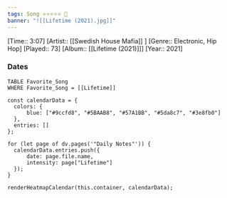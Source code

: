 ```yaml
---
tags: Song ⭐⭐⭐⭐⭐ 💛
banner: "![[Lifetime (2021).jpg]]"
---
```

[Time:: 3:07]
[Artist:: [[Swedish House Mafia]] ]
[Genre:: Electronic, Hip Hop]
[Played:: 73]
[Album:: [[Lifetime (2021)]]]
[Year:: 2021]
### Dates
````dataview
TABLE Favorite_Song
WHERE Favorite_Song = [[Lifetime]]
````

  ```dataviewjs
const calendarData = { 
	colors: { 
		blue: ["#9ccfd8", "#5BAAB8", "#57A1BB", "#5da8c7", "#3e8fb0"] 
	}, 
	entries: [] 
}; 

for (let page of dv.pages('"Daily Notes"')) { 
	calendarData.entries.push({ 
		date: page.file.name, 
		intensity: page["Lifetime"]
	}); 
} 

renderHeatmapCalendar(this.container, calendarData);
```
